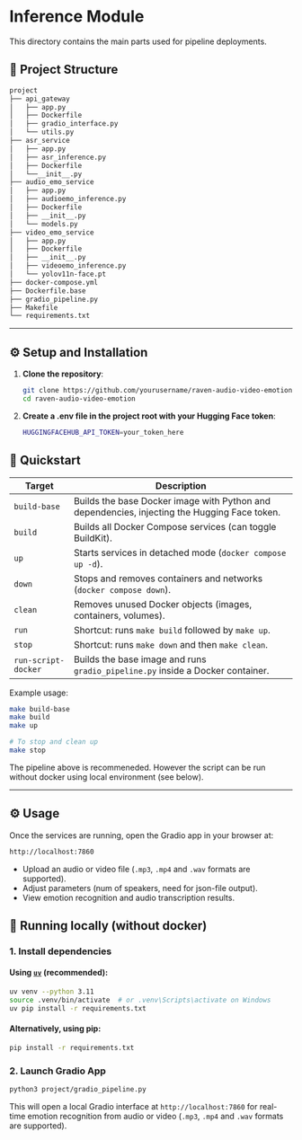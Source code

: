 
# Inference Module

This directory contains the main parts used for pipeline deployments.

## 📁 Project Structure

```bash
project
├── api_gateway
│   ├── app.py
│   ├── Dockerfile
│   ├── gradio_interface.py
│   └── utils.py
├── asr_service
│   ├── app.py
│   ├── asr_inference.py
│   ├── Dockerfile
│   └──__init__.py
├── audio_emo_service
│   ├── app.py
│   ├── audioemo_inference.py
│   ├── Dockerfile
│   ├── __init__.py
│   └── models.py
├── video_emo_service
│   ├── app.py
│   ├── Dockerfile
│   ├── __init__.py
│   ├── videoemo_inference.py
│   └── yolov11n-face.pt
├── docker-compose.yml
├── Dockerfile.base
├── gradio_pipeline.py
├── Makefile
└── requirements.txt
```

---

## ⚙️ Setup and Installation

1. **Clone the repository**:
   ```bash
   git clone https://github.com/yourusername/raven-audio-video-emotion.git
   cd raven-audio-video-emotion
   ```
2. **Create a .env file in the project root with your Hugging Face token**:
    ```bash
    HUGGINGFACEHUB_API_TOKEN=your_token_here
    ```
## 🚀 Quickstart

| Target              | Description                                                                                  |
| ------------------- | -------------------------------------------------------------------------------------------- |
| `build-base`        | Builds the base Docker image with Python and dependencies, injecting the Hugging Face token. |
| `build`             | Builds all Docker Compose services (can toggle BuildKit).                                    |
| `up`                | Starts services in detached mode (`docker compose up -d`).                                   |
| `down`              | Stops and removes containers and networks (`docker compose down`).                           |
| `clean`             | Removes unused Docker objects (images, containers, volumes).                                 |
| `run`               | Shortcut: runs `make build` followed by `make up`.                                           |
| `stop`              | Shortcut: runs `make down` and then `make clean`.                                            |
| `run-script-docker` | Builds the base image and runs `gradio_pipeline.py` inside a Docker container.               |

Example usage:

```bash
make build-base
make build
make up

# To stop and clean up
make stop
```

The pipeline above is recommeneded. However the script can be run without docker using local environment (see below).

---

## ⚙️ Usage

Once the services are running, open the Gradio app in your browser at:
``` bash
http://localhost:7860
```
- Upload an audio or video file (`.mp3`, `.mp4` and `.wav` formats are supported).
- Adjust parameters (num of speakers, need for json-file output).
- View emotion recognition and audio transcription results.

## 🚀 Running locally (without docker)

### 1. Install dependencies

#### Using [`uv`](https://github.com/astral-sh/uv) (recommended):

```bash
uv venv --python 3.11
source .venv/bin/activate  # or .venv\Scripts\activate on Windows
uv pip install -r requirements.txt
```

#### Alternatively, using pip:

```bash
pip install -r requirements.txt
```

### 2. Launch Gradio App

```bash
python3 project/gradio_pipeline.py
```

This will open a local Gradio interface at `http://localhost:7860` for real-time emotion recognition from audio or video (`.mp3`, `.mp4` and `.wav` formats are supported). 